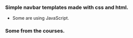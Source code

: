 
### Simple navbar templates made with css and html. 
* Some are using JavaScript.
### Some from the courses.
